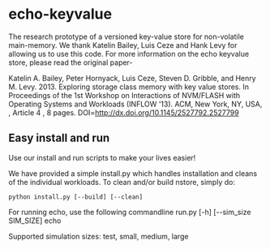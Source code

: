 # echo-keyvalue
The research prototype of a versioned key-value store for non-volatile main-memory. 
We thank Katelin Bailey, Luis Ceze and Hank Levy for allowing us to use this code.
For more information on the echo keyvalue store, please read the original paper-

Katelin A. Bailey, Peter Hornyack, Luis Ceze, Steven D. Gribble, and Henry M.
Levy. 2013. Exploring storage class memory with key value stores. In
Proceedings of the 1st Workshop on Interactions of NVM/FLASH with Operating
Systems and Workloads (INFLOW '13). ACM, New York, NY, USA, , Article 4 , 8
pages. DOI=http://dx.doi.org/10.1145/2527792.2527799


## Easy install and run
Use our install and run scripts to make your lives easier!

We have provided a simple install.py which handles installation and cleans of
the individual workloads. To clean and/or build nstore, simply do:

    python install.py [--build] [--clean]

For running echo, use the following commandline
    run.py [-h] [--sim_size SIM_SIZE] echo

Supported simulation sizes: test, small, medium, large


